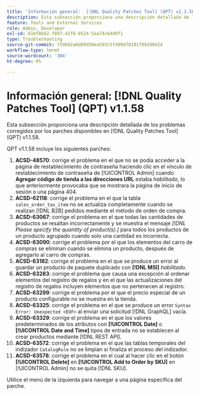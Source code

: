 ```yaml
---
title: 'Información general:  [!DNL Quality Patches Tool] (QPT) v1.1.58'
description: Esta subsección proporciona una descripción detallada de los problemas corregidos por los parches disponibles en  [!DNL Quality Patches Tool] (QPT) v1.1.58.
feature: Tools and External Services
role: Admin, Developer
exl-id: 61bf8b82-f897-41f6-8524-5aa74c6440f1
type: Troubleshooting
source-git-commit: 7fdb02a6d89d50ea593c5fd99d78101f89198424
workflow-type: tm+mt
source-wordcount: '304'
ht-degree: 0%

---
```


# Información general: [!DNL Quality Patches Tool] (QPT) v1.1.58

Esta subsección proporciona una descripción detallada de los problemas corregidos por los parches disponibles en [!DNL Quality Patches Tool] (QPT) v1.1.58.

QPT v1.1.58 incluye los siguientes parches:

1. **ACSD-48570**: corrige el problema en el que no se podía acceder a la página de restablecimiento de contraseña haciendo clic en el vínculo de restablecimiento de contraseña de [!UICONTROL Admin] cuando **Agregar código de tienda a las direcciones URL** estaba *habilitado*, lo que anteriormente provocaba que se mostrara la página de inicio de sesión o una página 404.
1. **ACSD-62118**: corrige el problema en el que la tabla `sales_order_tax_item` no se actualiza completamente cuando se realizan [!DNL B2B] pedidos mediante el método de orden de compra.
1. **ACSD-63067**: corrige el problema en el que todas las cantidades de productos se resaltan incorrectamente y se muestra el mensaje *[!DNL Please specify the quantity of product(s).]* para todos los productos de un producto agrupado cuando solo una cantidad es incorrecta.
1. **ACSD-63090**: corrige el problema por el que los elementos del carro de compras se eliminan cuando se elimina un producto, después de agregarlo al carro de compras.
1. **ACSD-63182**: corrige el problema en el que se produce un error al guardar un producto de paquete duplicado con **[!DNL MSI]** *habilitado*.
1. **ACSD-63283**: corrige el problema que causa una excepción al ordenar elementos del registro de regalos y en el que las actualizaciones del registro de regalos incluyen elementos que no pertenecen al registro.
1. **ACSD-63299**: corrige el problema por el que el precio especial de un producto configurable no se muestra en la tienda.
1. **ACSD-63325**: corrige el problema en el que se produce un error `Syntax Error: Unexpected <EOF>` al enviar una solicitud [!DNL GraphQL] vacía.
1. **ACSD-63329**: corrige el problema en el que los valores predeterminados de los atributos con **[!UICONTROL Date]** o **[!UICONTROL Date and Time]** tipos de entrada no se establecen al crear productos mediante [!DNL REST API].
1. **ACSD-63572**: corrige el problema en el que las tablas temporales del indizador `CatalogRule` no se limpian si finaliza el proceso del indizador.
1. **ACSD-63578**: corrige el problema en el cual al hacer clic en el botón **[!UICONTROL Delete]** en **[!UICONTROL Add to Order by SKU]** en [!UICONTROL Admin] no se quita [!DNL SKU].

Utilice el menú de la izquierda para navegar a una página específica del parche.

